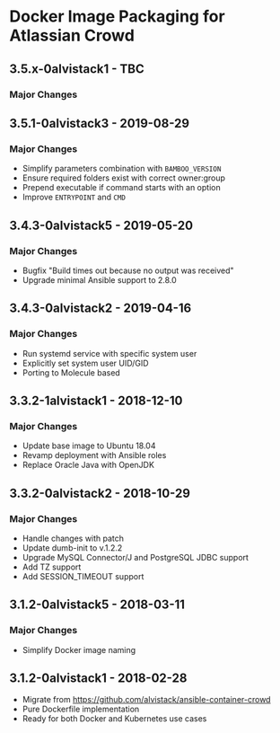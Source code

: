 # Docker Image Packaging for Atlassian Crowd

## 3.5.x-0alvistack1 - TBC

### Major Changes

## 3.5.1-0alvistack3 - 2019-08-29

### Major Changes

  - Simplify parameters combination with `BAMBOO_VERSION`
  - Ensure required folders exist with correct owner:group
  - Prepend executable if command starts with an option
  - Improve `ENTRYPOINT` and `CMD`

## 3.4.3-0alvistack5 - 2019-05-20

### Major Changes

  - Bugfix "Build times out because no output was received"
  - Upgrade minimal Ansible support to 2.8.0

## 3.4.3-0alvistack2 - 2019-04-16

### Major Changes

  - Run systemd service with specific system user
  - Explicitly set system user UID/GID
  - Porting to Molecule based

## 3.3.2-1alvistack1 - 2018-12-10

### Major Changes

  - Update base image to Ubuntu 18.04
  - Revamp deployment with Ansible roles
  - Replace Oracle Java with OpenJDK

## 3.3.2-0alvistack2 - 2018-10-29

### Major Changes

  - Handle changes with patch
  - Update dumb-init to v.1.2.2
  - Upgrade MySQL Connector/J and PostgreSQL JDBC support
  - Add TZ support
  - Add SESSION\_TIMEOUT support

## 3.1.2-0alvistack5 - 2018-03-11

### Major Changes

  - Simplify Docker image naming

## 3.1.2-0alvistack1 - 2018-02-28

  - Migrate from <https://github.com/alvistack/ansible-container-crowd>
  - Pure Dockerfile implementation
  - Ready for both Docker and Kubernetes use cases
